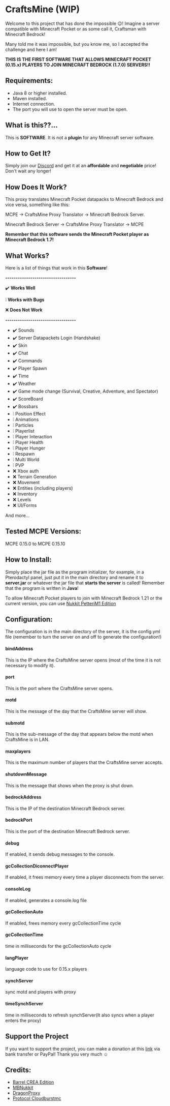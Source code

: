 # CraftsMine (WIP)
Welcome to this project that has done the impossible 😉! Imagine a server compatible with Minecraft Pocket or as some call it, Craftsman with Minecraft Bedrock!

Many told me it was impossible, but you know me, so I accepted the challenge and here I am!

**THIS IS THE FIRST SOFTWARE THAT ALLOWS MINECRAFT POCKET (0.15.x) PLAYERS TO JOIN MINECRAFT BEDROCK (1.7.0) SERVERS!!**

## Requirements:
- Java 8 or higher installed.
- Maven installed.
- Internet connection.
- The port you will use to open the server must be open.

## What is this??...
This is **SOFTWARE**. It is not a **plugin** for any Minecraft server software.

## How to Get It?
Simply join our [Discord](https://discord.com/invite/mrmHcwxXff) and get it at an **affordable** and **negotiable** price! Don't wait any longer!

## How Does It Work?
This proxy translates Minecraft Pocket datapacks to Minecraft Bedrock and vice versa, something like this:

MCPE -> CraftsMine Proxy Translator -> Minecraft Bedrock Server.

Minecraft Bedrock Server -> CraftsMine Proxy Translator -> MCPE

**Remember that this software sends the Minecraft Pocket player as Minecraft Bedrock 1.7!**

## What Works?
Here is a list of things that work in this **Software**!

**----------------------------------**

✔️ **Works Well**

❕ **Works with Bugs**

❌ **Does Not Work**

**----------------------------------**

  - ✔️ Sounds
  - ✔️ Server Datapackets Login (Handshake)
  - ✔️ Skin
  - ✔️ Chat
  - ✔️ Commands
  - ✔️ Player Spawn
  - ✔️ Time
  - ✔️ Weather
  - ✔️ Game mode change (Survival, Creative, Adventure, and Spectator)
  - ✔️ ScoreBoard
  - ✔️ Bossbars
  - ❕ Position Effect
  - ❕ Animations
  - ❕ Particles
  - ❕ Playerlist
  - ❕ Player Interaction
  - ❕ Player Health
  - ❕ Player Hunger
  - ❕ Respawn
  - ❕ Multi World
  - ❕ PVP
  - ❌ Xbox auth
  - ❌ Terrain Generation
  - ❌ Movement
  - ❌ Entities (including players)
  - ❌ Inventory
  - ❌ Levels
  - ❌ UI/Forms

  And more...

## Tested MCPE Versions:
MCPE 0.15.0 to MCPE 0.15.10

## How to Install:
Simply place the jar file as the program initializer, for example, in a Pterodactyl panel, just put it in the main directory and rename it to **server.jar** or whatever the jar file that **starts the server** is called! Remember that the program is written in **Java**!

To allow Minecraft Pocket players to join with Minecraft Bedrock 1.21 or the current version, you can use [Nukkit PetteriM1 Edition](https://github.com/PetteriM1/NukkitPetteriM1Edition/)

## Configuration:
The configuration is in the main directory of the server, it is the config.yml file (remember to turn the server on and off to generate the configuration!)

#### bindAddress
This is the IP where the CraftsMine server opens (most of the time it is not necessary to modify it).

#### port
This is the port where the CraftsMine server opens.

#### motd
This is the message of the day that the CraftsMine server will show.

#### submotd
This is the sub-message of the day that appears below the motd when CraftsMine is in LAN.

#### maxplayers
This is the maximum number of players that the CraftsMine server accepts.

#### shutdownMessage
This is the message that shows when the proxy is shut down.

#### bedrockAddress
This is the IP of the destination Minecraft Bedrock server.

#### bedrockPort
This is the port of the destination Minecraft Bedrock server.

#### debug
If enabled, it sends debug messages to the console.

#### gcCollectionDiconnectPlayer
If enabled, it frees memory every time a player disconnects from the server.

#### consoleLog
If enabled, generates a console.log file

#### gcCollectionAuto
If enabled, frees memory every gcCollectionTime cycle

#### gcCollectionTime
time in milliseconds for the gcCollectionAuto cycle

#### langPlayer
language code to use for 0.15.x players

#### synchServer
sync motd and players with proxy

#### timeSynchServer
time in milliseconds to refresh synchServer(It also syncs when a player enters the proxy)

## Support the Project

If you want to support the project, you can make a donation at this [link](https://creadoresgames.blogspot.com/p/donaciones.html) via bank transfer or PayPal!
Thank you very much ☺️

## Credits:

  - [Barrel CREA Edition](https://github.com/Trollhunters501/Barrel-CREA-Edition)
  - [MBNukkit](https://github.com/Trollhunters501/MBNukkit)
  - [DragonProxy](https://github.com/robske110/DragonProxy/)
  - [Protocol Cloudburstmc](https://github.com/CloudburstMC/Protocol/)
